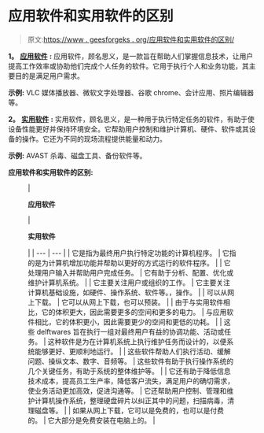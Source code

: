 # 应用软件和实用软件的区别

> 原文:[https://www . geesforgeks . org/应用软件和实用软件的区别/](https://www.geeksforgeeks.org/difference-between-application-software-and-utility-software/)

**1。** [**应用软件**](https://www.geeksforgeeks.org/software-concepts/) **:**
应用软件，顾名思义，是一款旨在帮助人们掌握信息技术，让用户提高工作效率或协助他们完成个人任务的软件。它用于执行个人和业务功能，其主要目的是满足用户需求。

**示例:** VLC 媒体播放器、微软文字处理器、谷歌 chrome、会计应用、照片编辑器等。

**2。** [**实用软件**](https://www.geeksforgeeks.org/utility-software/) **:**
实用软件，顾名思义，是一种用于执行特定任务的软件，有助于使设备性能更好并保持环境安全。它帮助用户控制和维护计算机、硬件、软件或其设备的操作。它还为不同的现场流程提供能量和动力。

**示例:** AVAST 杀毒、磁盘工具、备份软件等。

**应用软件和实用软件的区别:**

<figure class="table">

| 

**应用软件**

 | 

**实用软件**

 |
| --- | --- |
| 它是指为最终用户执行特定功能的计算机程序。 | 它指的是为计算机增加功能并帮助以更好的方式运行的软件程序。 |
| 它处理用户输入并帮助用户完成任务。 | 它有助于分析、配置、优化或维护计算机系统。 |
| 它主要关注用户或组织的工作。 | 它主要关注计算机基础设施，如硬件、操作系统、软件等。，操作。 |
| 可以从网上下载。 | 它可以从网上下载，也可以预装。 |
| 由于与实用软件相比，它的体积更大，因此需要更多的空间和更多的电力。 | 与应用软件相比，它的体积更小，因此需要更少的空间和更低的功耗。 |
| 这些 delftwares 旨在执行一组对最终用户有益的协调功能、活动或任务。 | 这种软件是为在计算机系统上执行维护任务而设计的，以便系统能够更好、更顺利地运行。 |
| 这些软件帮助人们执行活动、缓解问题、操纵文本、数字、音频等。 | 这些软件有助于执行操作系统的几个关键任务，有助于系统的整体维护等。 |
| 它还有助于降低信息技术成本，提高员工生产率，降低客户流失，满足用户的确切需求，使业务活动更加高效，促进沟通等。 | 它还帮助用户控制、管理和维护计算机操作系统，整理硬盘碎片以纠正其中的问题，扫描病毒，清理磁盘等。 |
| 如果从网上下载，它可以是免费的，也可以是付费的。 | 它大部分是免费安装在电脑上的。 |

</figure>